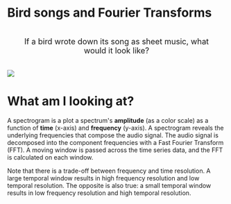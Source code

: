 # Bird songs and Fourier Transforms

<p style="text-align: center; padding: 20px;">
    <font size="4">
        If a bird wrote down its song as sheet music, what would it look like?
    </font>
</p>
<a href="https://youtu.be/BFwcstHAd04" target="_blank">
    <img src="readme/bird-video.png">
</a>

# What am I looking at?

A spectrogram is a plot a spectrum's **amplitude** (as a color scale) as a function of **time** (x-axis) and **frequency** (y-axis). A spectrogram reveals the underlying frequencies that compose the audio signal. The audio signal is decomposed into the component frequencies with a Fast Fourier Transform (FFT). A moving window is passed across the time series data, and the FFT is calculated on each window.

Note that there is a trade-off between frequency and time resolution. A large temporal window results in high frequency resolution and low temporal resolution. The opposite is also true: a small temporal window results in low frequency resolution and high temporal resolution.

[//]: # ([![Watch the video]&#40;https://img.youtube.com/vi/sHFS9C0AFZ0/default.jpg&#41;]&#40;https://youtu.be/sHFS9C0AFZ0&#41;)